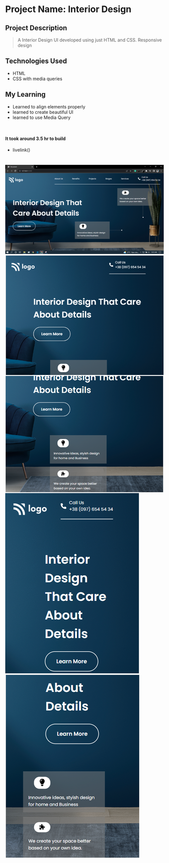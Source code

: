 
# Project Name: Interior Design 

## Project Description

> A Interior Design   UI developed using just HTML and CSS.
> Responsive design

## Technologies Used
 - HTML 
 - CSS with media queries

## My Learning
- Learned to align elements properly
- learned to create beautiful UI
- learned to use Media Query

<br>

#### It took around 3.5 hr to build 
 - livelink()

# 
![Screenshots](/assets/thumbnail.PNG)
![Screenshots](/assets/thumbnail2.PNG)
![Screenshots](/assets/thumbnail3.PNG)
![Screenshots](/assets/thumbnail4.PNG)
![Screenshots](/assets/thumbnail5.PNG)